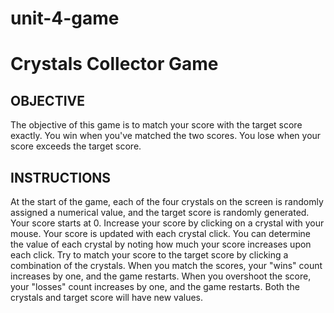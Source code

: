 # unit-4-game
# Crystals Collector Game

## OBJECTIVE

The objective of this game is to match your score with the target score exactly. You win when you've matched the two scores. You lose when your score exceeds the target score.

## INSTRUCTIONS

At the start of the game, each of the four crystals on the screen is randomly assigned a numerical value, and the target score is randomly generated. Your score starts at 0. Increase your score by clicking on a crystal with your mouse. Your score is updated with each crystal click. You can determine the value of each crystal by noting how much your score increases upon each click. Try to match your score to the target score by clicking a combination of the crystals. When you match the scores, your "wins" count increases by one, and the game restarts. When you overshoot the score, your "losses" count increases by one, and the game restarts. Both the crystals and target score will have new values.